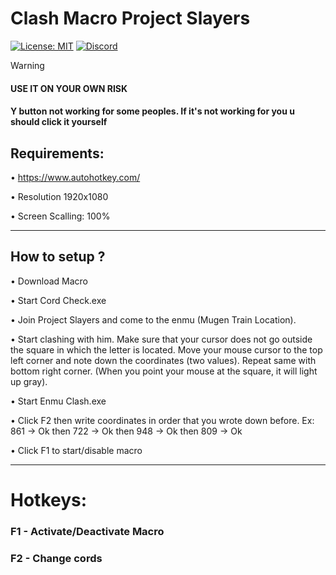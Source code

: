 # Clash Macro Project Slayers
[![License: MIT](https://img.shields.io/badge/License-MIT-yellow.svg)]([https://github.com/Dantezz025/Roblox-Fast-Flags/blob/main/LICENSE](https://github.com/Dantezz025/Clash-Macro-Project-Slayers/blob/main/LICENSE))
[![Discord](https://img.shields.io/discord/1099468797410283540?logo=discord&logoColor=white&label=discord&color=4d3dff)](https://discord.gg/JfsMqKPhbJ)

> [!WARNING]
> #### USE IT ON YOUR OWN RISK
> #### Y button not working for some peoples. If it's not working for you u should click it yourself

<h2>Requirements:</h2>

• https://www.autohotkey.com/

• Resolution 1920x1080

• Screen Scalling: 100%

---

<h2>How to setup ?</h2>

• Download Macro

• Start Cord Check.exe

• Join Project Slayers and come to the enmu (Mugen Train Location).

• Start clashing with him. Make sure that your cursor does not go outside the square in which the letter is located. Move your mouse cursor to the top left corner and note down the coordinates (two values). Repeat same with bottom right corner. (When you point your mouse at the square, it will light up gray).

• Start Enmu Clash.exe

• Click F2 then write coordinates in order that you wrote down before. Ex: 861 -> Ok then 722 -> Ok then 948 -> Ok then 809 -> Ok

• Click F1 to start/disable macro

---

<h1>Hotkeys:</h2>

### F1 - Activate/Deactivate Macro

### F2 - Change cords
